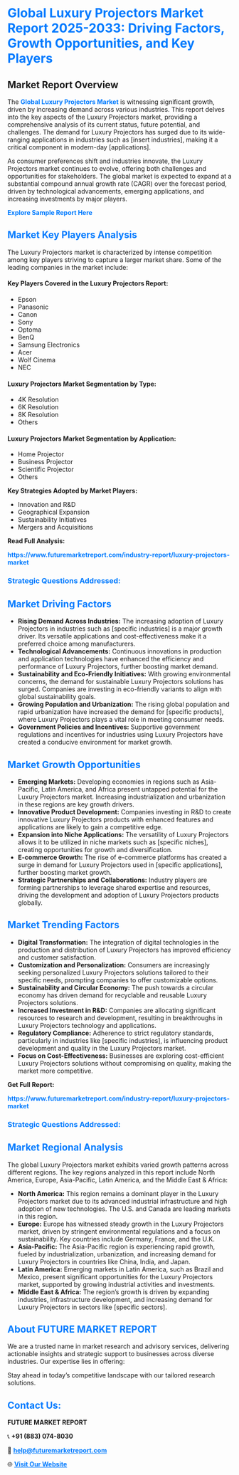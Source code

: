 <h1 style="color: #007BFF;">Global Luxury Projectors Market Report 2025-2033: Driving Factors, Growth Opportunities, and Key Players</h1>

<section id="overview">
<h2>Market Report Overview</h2>
<p>The <a href="https://www.futuremarketreport.com/industry-report/luxury-projectors-market" style="color: #007BFF; text-decoration: none;"><strong>Global Luxury Projectors Market</strong></a> is witnessing significant growth, driven by increasing demand across various industries. This report delves into the key aspects of the Luxury Projectors market, providing a comprehensive analysis of its current status, future potential, and challenges. The demand for Luxury Projectors has surged due to its wide-ranging applications in industries such as [insert industries], making it a critical component in modern-day [applications].</p>
<p>As consumer preferences shift and industries innovate, the Luxury Projectors market continues to evolve, offering both challenges and opportunities for stakeholders. The global market is expected to expand at a substantial compound annual growth rate (CAGR) over the forecast period, driven by technological advancements, emerging applications, and increasing investments by major players.</p>
</section>

<section id="overview">
<p><a href="https://www.futuremarketreport.com/request-sample/reportId=76631" style="color: #007BFF; text-decoration: none;"><strong>Explore Sample Report Here</strong></a></p>
</section>

<section id="key-players">
<h2 style="color: #007BFF;">Market Key Players Analysis</h2>
<p>The Luxury Projectors market is characterized by intense competition among key players striving to capture a larger market share. Some of the leading companies in the market include:</p>
<h4>Key Players Covered in the Luxury Projectors Report:</h4>
<ul><li>Epson</li><li>Panasonic</li><li>Canon</li><li>Sony</li><li>Optoma</li><li>BenQ</li><li>Samsung Electronics</li><li>Acer</li><li>Wolf Cinema</li><li>NEC</li></ul>
<h4>Luxury Projectors Market Segmentation by Type:</h4>
<ul><li>4K Resolution</li><li>6K Resolution</li><li>8K Resolution</li><li>Others</li></ul>

<h4>Luxury Projectors Market Segmentation by Application:</h4>
<ul><li>Home Projector</li><li>Business Projector</li><li>Scientific Projector</li><li>Others</li></ul>
<p><strong>Key Strategies Adopted by Market Players:</strong></p>
<ul>
<li>Innovation and R&D</li>
<li>Geographical Expansion</li>
<li>Sustainability Initiatives</li>
<li>Mergers and Acquisitions</li>
</ul>
</section>

<section>
<p><strong>Read Full Analysis: </strong></p><a href="https://www.futuremarketreport.com/industry-report/luxury-projectors-market" style="color: #007BFF; text-decoration: none;"><strong>https://www.futuremarketreport.com/industry-report/luxury-projectors-market</strong></a>
<h3 style="color: #007BFF;">Strategic Questions Addressed:</h3>
</section>

<section id="driving-factors">
<h2 style="color: #007BFF;">Market Driving Factors</h2>
<ul>
<li><strong>Rising Demand Across Industries:</strong> The increasing adoption of Luxury Projectors in industries such as [specific industries] is a major growth driver. Its versatile applications and cost-effectiveness make it a preferred choice among manufacturers.</li>
<li><strong>Technological Advancements:</strong> Continuous innovations in production and application technologies have enhanced the efficiency and performance of Luxury Projectors, further boosting market demand.</li>
<li><strong>Sustainability and Eco-Friendly Initiatives:</strong> With growing environmental concerns, the demand for sustainable Luxury Projectors solutions has surged. Companies are investing in eco-friendly variants to align with global sustainability goals.</li>
<li><strong>Growing Population and Urbanization:</strong> The rising global population and rapid urbanization have increased the demand for [specific products], where Luxury Projectors plays a vital role in meeting consumer needs.</li>
<li><strong>Government Policies and Incentives:</strong> Supportive government regulations and incentives for industries using Luxury Projectors have created a conducive environment for market growth.</li>
</ul>
</section>

<section id="growth-opportunities">
<h2 style="color: #007BFF;">Market Growth Opportunities</h2>
<ul>
<li><strong>Emerging Markets:</strong> Developing economies in regions such as Asia-Pacific, Latin America, and Africa present untapped potential for the Luxury Projectors market. Increasing industrialization and urbanization in these regions are key growth drivers.</li>
<li><strong>Innovative Product Development:</strong> Companies investing in R&D to create innovative Luxury Projectors products with enhanced features and applications are likely to gain a competitive edge.</li>
<li><strong>Expansion into Niche Applications:</strong> The versatility of Luxury Projectors allows it to be utilized in niche markets such as [specific niches], creating opportunities for growth and diversification.</li>
<li><strong>E-commerce Growth:</strong> The rise of e-commerce platforms has created a surge in demand for Luxury Projectors used in [specific applications], further boosting market growth.</li>
<li><strong>Strategic Partnerships and Collaborations:</strong> Industry players are forming partnerships to leverage shared expertise and resources, driving the development and adoption of Luxury Projectors products globally.</li>
</ul>
</section>

<section id="trending-factors">
<h2 style="color: #007BFF;">Market Trending Factors</h2>
<ul>
<li><strong>Digital Transformation:</strong> The integration of digital technologies in the production and distribution of Luxury Projectors has improved efficiency and customer satisfaction.</li>
<li><strong>Customization and Personalization:</strong> Consumers are increasingly seeking personalized Luxury Projectors solutions tailored to their specific needs, prompting companies to offer customizable options.</li>
<li><strong>Sustainability and Circular Economy:</strong> The push towards a circular economy has driven demand for recyclable and reusable Luxury Projectors solutions.</li>
<li><strong>Increased Investment in R&D:</strong> Companies are allocating significant resources to research and development, resulting in breakthroughs in Luxury Projectors technology and applications.</li>
<li><strong>Regulatory Compliance:</strong> Adherence to strict regulatory standards, particularly in industries like [specific industries], is influencing product development and quality in the Luxury Projectors market.</li>
<li><strong>Focus on Cost-Effectiveness:</strong> Businesses are exploring cost-efficient Luxury Projectors solutions without compromising on quality, making the market more competitive.</li>
</ul>
</section>

<section>
<p><strong>Get Full Report: </strong></p><a href="https://www.futuremarketreport.com/industry-report/luxury-projectors-market" style="color: #007BFF; text-decoration: none;"><strong>https://www.futuremarketreport.com/industry-report/luxury-projectors-market</strong></a>
<h3 style="color: #007BFF;">Strategic Questions Addressed:</h3>
</section>


<section id="regional-analysis">
<h2 style="color: #007BFF;">Market Regional Analysis</h2>
<p>The global Luxury Projectors market exhibits varied growth patterns across different regions. The key regions analyzed in this report include North America, Europe, Asia-Pacific, Latin America, and the Middle East & Africa:</p>
<ul>
<li><strong>North America:</strong> This region remains a dominant player in the Luxury Projectors market due to its advanced industrial infrastructure and high adoption of new technologies. The U.S. and Canada are leading markets in this region.</li>
<li><strong>Europe:</strong> Europe has witnessed steady growth in the Luxury Projectors market, driven by stringent environmental regulations and a focus on sustainability. Key countries include Germany, France, and the U.K.</li>
<li><strong>Asia-Pacific:</strong> The Asia-Pacific region is experiencing rapid growth, fueled by industrialization, urbanization, and increasing demand for Luxury Projectors in countries like China, India, and Japan.</li>
<li><strong>Latin America:</strong> Emerging markets in Latin America, such as Brazil and Mexico, present significant opportunities for the Luxury Projectors market, supported by growing industrial activities and investments.</li>
<li><strong>Middle East & Africa:</strong> The region’s growth is driven by expanding industries, infrastructure development, and increasing demand for Luxury Projectors in sectors like [specific sectors].</li>
</ul>
</section>

<footer>
<h2 style="color: #007BFF;">About FUTURE MARKET REPORT</h2>
<p>We are a trusted name in market research and advisory services, delivering actionable insights and strategic support to businesses across diverse industries. Our expertise lies in offering:</p>

<p>Stay ahead in today’s competitive landscape with our tailored research solutions.</p>

<h2 style="color: #007BFF;">Contact Us:</h2>
<p><strong>FUTURE MARKET REPORT</strong></p>
<p>📞 <strong>+91 (883) 074-8030</strong></p>
<p>📧 <strong><a href="mailto:help@futuremarketreport.com" style="color: #007BFF;">help@futuremarketreport.com</a></strong></p>
<p>🌐 <strong><a href="https://www.futuremarketreport.com/" style="color: #007BFF;">Visit Our Website</a></strong></p>
</footer>